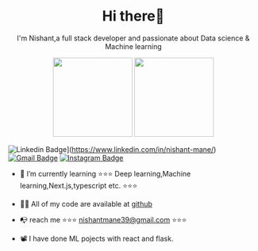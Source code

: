 <h1 align="center">Hi there👋</h1>
<p align="center">
   I'm Nishant,a full stack developer and passionate about Data science & Machine learning
</p>
<p align="center"> <img src="https://octodex.github.com/images/daftpunktocat-thomas.gif" height="160px" width="160px"> <img src="https://octodex.github.com/images/daftpunktocat-guy.gif" height="160px" width="160px"> </p>


![Linkedin Badge](https://img.shields.io/badge/-nishant-maneblue?style=plastic&logo=Linkedin&logoColor=white&link=https://www.linkedin.com/in/nishant-mane-588648204/)](https://www.linkedin.com/in/nishant-mane/)
[![Gmail Badge](https://img.shields.io/badge/-nishantmane39@gmail.com-c14438?style=plastic&logo=Gmail&logoColor=white&link=mailto:nishantmane39@gmail.com)](mailto:nishantmane39@gmail.com)
[![Instagram Badge](https://img.shields.io/badge/-viki_mane772-purple?style=plastic&logo=instagram&logoColor=white&link=https://instagram.com/viki_mane772/)](https://instagram.com/viki_mane772)


- 🎈 I’m currently learning  ⭐⭐⭐ Deep learning,Machine learning,Next.js,typescript etc. ⭐⭐⭐

- 📓🥡 All of my code are available at [github](https://github.com/vikrantmane7781?tab=repositories)

- 📭 reach me ⭐⭐⭐ nishantmane39@gmail.com ⭐⭐⭐

- 📽️ I have done ML pojects with react and flask. 

